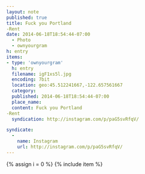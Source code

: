 ```yaml
---
layout: note
published: true
title: Fuck you Portland
-Rent
date: 2014-06-18T18:54:44-07:00
  - Photo
  - ownyourgram
h: entry
items:
- type: 'ownyourgram'
  h: entry
  filename: igF1xs5l.jpg
  encoding: 7bit
  location: geo:45.512241667,-122.657561667
  category: 
  published: 2014-06-18T18:54:44-07:00
  place_name: 
  content: Fuck you Portland
-Rent
  syndication: http://instagram.com/p/paG5svRfqV/

syndicate: 
  - 
    name: Instagram
    url: http://instagram.com/p/paG5svRfqV/
---
```

{% assign i = 0  %}
{% include item %}
